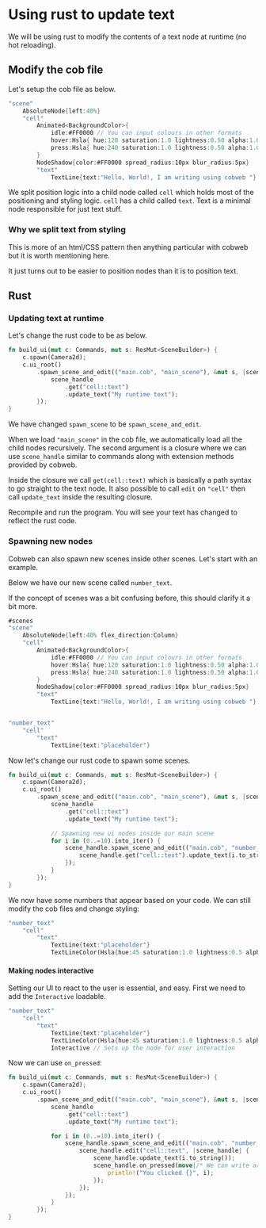 # Using rust to update text

We will be using rust to modify the contents of a text node at runtime (no hot reloading).

## Modify the cob file

Let's setup the cob file as below.

```rust
"scene"
    AbsoluteNode{left:40%}
    "cell"
        Animated<BackgroundColor>{
            idle:#FF0000 // You can input colours in other formats
            hover:Hsla{ hue:120 saturation:1.0 lightness:0.50 alpha:1.0 }
            press:Hsla{ hue:240 saturation:1.0 lightness:0.50 alpha:1.0 }
        }
        NodeShadow{color:#FF0000 spread_radius:10px blur_radius:5px}
        "text"
            TextLine{text:"Hello, World!, I am writing using cobweb "} // <-- will be overwritten

```
We split position logic into a child node called `cell` which holds most of the positioning and styling logic.
`cell` has a child called `text`. Text is a minimal node responsible for just text stuff.

### Why we split text from styling
This is more of an html/CSS pattern then anything particular with cobweb but it is worth mentioning here.

It just turns out to be easier to position nodes than it is to position text.


## Rust

### Updating text at runtime

Let's change the rust code to be as below.

```rs
fn build_ui(mut c: Commands, mut s: ResMut<SceneBuilder>) {
    c.spawn(Camera2d);
    c.ui_root()
        .spawn_scene_and_edit(("main.cob", "main_scene"), &mut s, |scene_handle| {
            scene_handle
                .get("cell::text")
                .update_text("My runtime text");
        });
}
```

We have changed `spawn_scene` to be `spawn_scene_and_edit`.

When we load `"main_scene"` in the cob file, we automatically load all the child nodes recursively. The second argument is a closure where we can use `scene_handle` similar to commands along with extension methods provided by cobweb.

Inside the closure we call `get(cell::text)` which is basically a path syntax to go straight to the text node. It also possible to call `edit` on `"cell"` then call `update_text` inside the resulting closure.

Recompile and run the program. You will see your text has changed to reflect the rust code.

### Spawning new nodes

Cobweb can also spawn new scenes inside other scenes. Let's start with an example.

Below we have our new scene called `number_text`.

If the concept of scenes was a bit confusing before, this should clarify it a bit more.

```rust
#scenes
"scene"
    AbsoluteNode{left:40% flex_direction:Column}
    "cell"
        Animated<BackgroundColor>{
            idle:#FF0000 // You can input colours in other formats
            hover:Hsla{ hue:120 saturation:1.0 lightness:0.50 alpha:1.0 }
            press:Hsla{ hue:240 saturation:1.0 lightness:0.50 alpha:1.0 }
        }
        NodeShadow{color:#FF0000 spread_radius:10px blur_radius:5px}
        "text"
            TextLine{text:"Hello, World!, I am writing using cobweb "}


"number_text"
    "cell"
        "text"
            TextLine{text:"placeholder"}
```

Now let's change our rust code to spawn some scenes.

```rs
fn build_ui(mut c: Commands, mut s: ResMut<SceneBuilder>) {
    c.spawn(Camera2d);
    c.ui_root()
        .spawn_scene_and_edit(("main.cob", "main_scene"), &mut s, |scene_handle| {
            scene_handle
                .get("cell::text")
                .update_text("My runtime text");

            // Spawning new ui nodes inside our main scene
            for i in (0..=10).into_iter() {
                scene_handle.spawn_scene_and_edit(("main.cob", "number_text"), |scene_handle| {
                    scene_handle.get("cell::text").update_text(i.to_string());
                });
            }
        });
}
```

We now have some numbers that appear based on your code. We can still modify the cob files and change styling:

```rust
"number_text"
    "cell"
        "text"
            TextLine{text:"placeholder"}
            TextLineColor(Hsla{hue:45 saturation:1.0 lightness:0.5 alpha:1.0}) // <-- add this
```

#### Making nodes interactive

Setting our UI to react to the user is essential, and easy. First we need to add the `Interactive` loadable.

```rust
"number_text"
    "cell"
        "text"
            TextLine{text:"placeholder"}
            TextLineColor(Hsla{hue:45 saturation:1.0 lightness:0.5 alpha:1.0})
            Interactive // Sets up the node for user interaction

```

Now we can use `on_pressed`:

```rs
fn build_ui(mut c: Commands, mut s: ResMut<SceneBuilder>) {
    c.spawn(Camera2d);
    c.ui_root()
        .spawn_scene_and_edit(("main.cob", "main_scene"), &mut s, |scene_handle| {
            scene_handle
                .get("cell::text")
                .update_text("My runtime text");

            for i in (0..=10).into_iter() {
                scene_handle.spawn_scene_and_edit(("main.cob", "number_text"), |scene_handle| {
                    scene_handle.edit("cell::text", |scene_handle| {
                        scene_handle.update_text(i.to_string());
                        scene_handle.on_pressed(move|/* We can write arbitrary bevy parameters here*/|{
                            println!("You clicked {}", i);
                        });
                    });
                });
            }
        });
}
 ```
